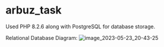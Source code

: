 # arbuz_task
Used PHP 8.2.6 along with PostgreSQL for database storage.

Relational Database Diagram:
![image_2023-05-23_20-43-25](https://github.com/timalikov/arbuz_task/assets/98729310/d80d8d05-ec4e-40ec-9bd8-b1d1eeae74e0)
